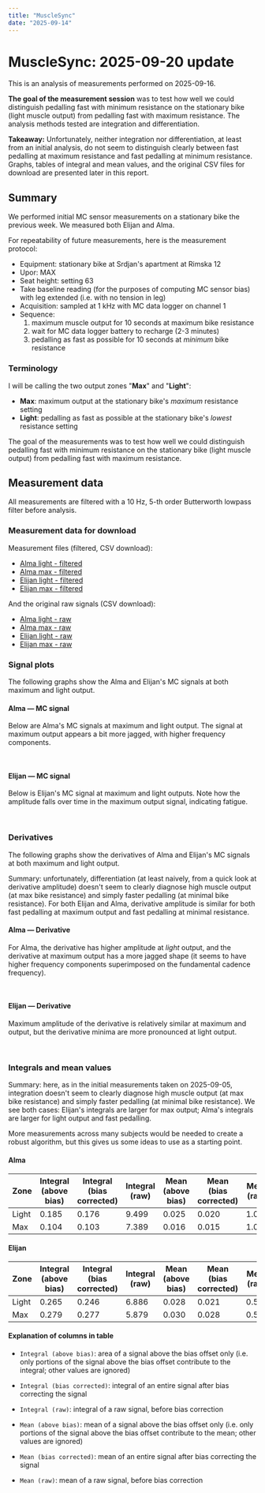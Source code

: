 ```yaml
---
title: "MuscleSync"
date: "2025-09-14"
---
```


<script setup>
import Image from '@/Components/Image.vue'

import almaLightMcFiltDerivativeImg from './img/fast-test/alma-light-mc-filt-derivative.jpg?w=800'
import almaLightMcFiltImg from './img/fast-test/alma-light-mc-filt.jpg?w=800'
import almaMaxMcFiltDerivativeImg from './img/fast-test/alma-max-mc-filt-derivative.jpg?w=800'
import almaMaxMcFiltImg from './img/fast-test/alma-max-mc-filt.jpg?w=800'
import eliLightMcFiltDerivativeImg from './img/fast-test/eli-light-mc-filt-derivative.jpg?w=800'
import eliLightMcFiltImg from './img/fast-test/eli-light-mc-filt.jpg?w=800'
import eliMaxMcFiltDerivativeImg from './img/fast-test/eli-max-mc-filt-derivative.jpg?w=800'
import eliMaxMcFiltImg from './img/fast-test/eli-max-mc-filt.jpg?w=800'

</script>

# MuscleSync: 2025-09-20 update

This is an analysis of measurements performed on 2025-09-16.

**The goal of the measurement session** was to test how well we could distinguish pedalling fast with minimum resistance on the stationary bike (light muscle output) from pedalling fast with maximum resistance.
The analysis methods tested are integration and differentiation.

**Takeaway:** Unfortunately, neither integration nor differentiation, at least from an initial analysis, do not seem to distinguish clearly between fast pedalling at maximum resistance and fast pedalling at minimum resistance.
Graphs, tables of integral and mean values, and the original CSV files for download are presented later in this report.

## Summary

We performed initial MC sensor measurements on a stationary bike the previous week.
We measured both Elijan and Alma.

For repeatability of future measurements, here is the measurement protocol:

- Equipment: stationary bike at Srdjan's apartment at Rimska 12
- Upor: MAX
- Seat height: setting 63
- Take baseline reading (for the purposes of computing MC sensor bias) with leg extended (i.e. with no tension in leg)
- Acquisition: sampled at 1 kHz with MC data logger on channel 1
- Sequence:
  1. maximum muscle output for 10 seconds at maximum bike resistance
  1. wait for MC data logger battery to recharge (2-3 minutes)
  1. pedalling as fast as possible for 10 seconds at *minimum* bike resistance

### Terminology

I will be calling the two output zones "**Max**" and "**Light**":

- **Max**: maximum output at the stationary bike's *maximum* resistance setting
- **Light**: pedalling as fast as possible at the stationary bike's *lowest* resistance setting

The goal of the measurements was to test how well we could distinguish pedalling fast with minimum resistance on the stationary bike (light muscle output) from pedalling fast with maximum resistance.

## Measurement data

All measurements are filtered with a 10 Hz, 5-th order Butterworth lowpass filter before analysis.

### Measurement data for download

Measurement files (filtered, CSV download):

- [Alma light - filtered](2025-09-16-alma-light-mc-filt.csv)
- [Alma max - filtered](2025-09-16-alma-max-mc-filt.csv)
- [Elijan light - filtered](2025-09-16-eli-light-mc-filt.csv)
- [Elijan max - filtered](2025-09-16-eli-max-mc-filt.csv)

And the original raw signals (CSV download):

- [Alma light - raw](2025-09-16-alma-light-mc-raw.csv)
- [Alma max - raw](2025-09-16-alma-max-mc-raw.csv)
- [Elijan light - raw](2025-09-16-eli-light-mc-raw.csv)
- [Elijan max - raw](2025-09-16-eli-max-mc-raw.csv)

### Signal plots

The following graphs show the Alma and Elijan's MC signals at both maximum and light output.

#### Alma — MC signal

Below are Alma's MC signals at maximum and light output. The signal at maximum output appears a bit more jagged, with higher frequency components.

<Image :src="almaMaxMcFiltImg" caption="Alma's MC signal, pedalling at maximum output at maximum resistance." />
<Image :src="almaLightMcFiltImg" caption="Alma's MC signal, pedalling fast at light resistance." />

#### Elijan — MC signal

Below is Elijan's MC signal at maximum and light outputs. Note how the amplitude falls over time in the maximum output signal, indicating fatigue.

<Image :src="eliMaxMcFiltImg" caption="Elijan's MC signal, pedalling at maximum output at maximum resistance." />
<Image :src="eliLightMcFiltImg" caption="Elijan's MC signal, pedalling fast at light resistance." />

### Derivatives

The following graphs show the derivatives of Alma and Elijan's MC signals at both maximum and light output.

Summary: unfortunately, differentiation (at least naively, from a quick look at derivative amplitude) doesn't seem to clearly diagnose high muscle output (at max bike resistance) and simply faster pedalling (at minimal bike resistance).
For both Elijan and Alma, derivative amplitude is similar for both fast pedalling at maximum output and fast pedalling at minimal resistance.

#### Alma — Derivative

For Alma, the derivative has higher amplitude at *light* output, and the derivative at maximum output has a more jagged shape (it seems to have higher frequency components superimposed on the fundamental cadence frequency).

<Image :src="almaMaxMcFiltDerivativeImg" caption="Derivative of Alma's MC signal, pedalling at maximum output at maximum resistance." />
<Image :src="almaLightMcFiltDerivativeImg" caption="Derivative of Alma's MC signal, pedalling fast at light resistance." />

#### Elijan — Derivative

Maximum amplitude of the derivative is relatively similar at maximum and output, but the derivative minima are more pronounced at light output.

<Image :src="eliMaxMcFiltDerivativeImg" caption="Derivative of Elijan's MC signal, pedalling at maximum output at maximum resistance." />
<Image :src="eliLightMcFiltDerivativeImg" caption="Derivative of Elijan's MC signal, pedalling fast at light resistance." />

### Integrals and mean values

Summary: here, as in the initial measurements taken on 2025-09-05, integration doesn't seem to clearly diagnose high muscle output (at max bike resistance) and simply faster pedalling (at minimal bike resistance).
We see both cases: Elijan's integrals are larger for max output; Alma's integrals are larger for light output and fast pedalling.

More measurements across many subjects would be needed to create a robust algorithm, but this gives us some ideas to use as a starting point.

#### Alma

| Zone | Integral (above bias) | Integral (bias corrected) | Integral (raw) | Mean (above bias) | Mean (bias corrected) | Mean (raw) |
| - | - | - | - | - | - | - |
| Light | 0.185 | 0.176 | 9.499 | 0.025 | 0.020 | 1.056 |
| Max | 0.104 | 0.103 | 7.389 | 0.016 | 0.015 | 1.056 |

#### Elijan

| Zone | Integral (above bias) | Integral (bias corrected) | Integral (raw) | Mean (above bias) | Mean (bias corrected) | Mean (raw) |
| - | - | - | - | - | - | - |
| Light | 0.265 | 0.246 | 6.886 | 0.028 | 0.021 | 0.574 |
| Max | 0.279 | 0.277 | 5.879 | 0.030 | 0.028 | 0.588 |

#### Explanation of columns in table

- `Integral (above bias)`: area of a signal above the bias offset only (i.e. only portions of the signal above the bias offset contribute to the integral; other values are ignored)
- `Integral (bias corrected)`: integral of an entire signal after bias correcting the signal
- `Integral (raw)`: integral of a raw signal, before bias correction 

- `Mean (above bias)`: mean of a signal above the bias offset only (i.e. only portions of the signal above the bias offset contribute to the mean; other values are ignored)
- `Mean (bias corrected)`: mean of an entire signal after bias correcting the signal
- `Mean (raw)`: mean of a raw signal, before bias correction 


